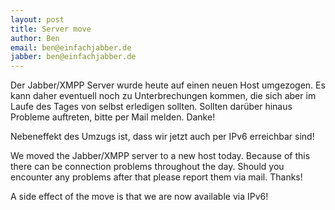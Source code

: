 ```yaml
---
layout: post
title: Server move
author: Ben
email: ben@einfachjabber.de
jabber: ben@einfachjabber.de
---
```


Der Jabber/XMPP Server wurde heute auf einen neuen Host umgezogen. Es kann daher eventuell noch zu Unterbrechungen kommen, die sich aber im Laufe des Tages von selbst erledigen sollten. Sollten darüber hinaus Probleme auftreten, bitte per Mail melden. Danke!

Nebeneffekt des Umzugs ist, dass wir jetzt auch per IPv6 erreichbar sind!

We moved the Jabber/XMPP server to a new host today. Because of this there can be connection problems throughout the day. Should you encounter any problems after that please report them via mail. Thanks!

A side effect of the move is that we are now available via IPv6!
